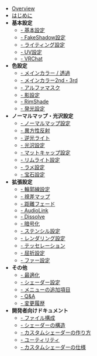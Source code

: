 - [Overview](en-us/ "Overview")
- [はじめに](en-us/first.md "はじめに - lilToon")
- **基本設定**
    - [- 基本設定](en-us/base/base.md "基本設定 - lilToon")
    - [- FakeShadow設定](en-us/base/fakeshadow.md "FakeShadow設定 - lilToon")
    - [- ライティング設定](en-us/base/lighting.md "ライティング設定 - lilToon")
    - [- UV設定](en-us/base/uv.md "UV設定 - lilToon")
    - [- VRChat](en-us/base/vrchat.md "VRChat - lilToon")
- **色設定**
    - [- メインカラー / 透過](en-us/color/maincolor.md "メインカラー / 透過 - lilToon")
    - [- メインカラー2nd・3rd](en-us/color/maincolor_layer.md "メインカラー2nd・3rd - lilToon")
    - [- アルファマスク](en-us/color/alphamask.md "アルファマスク - lilToon")
    - [- 影設定](en-us/color/shadow.md "影設定 - lilToon")
    - [- RimShade](en-us/color/rimshade.md "RimShade - lilToon")
    - [- 発光設定](en-us/color/emission.md "発光設定 - lilToon")
- **ノーマルマップ・光沢設定**
    - [- ノーマルマップ設定](en-us/reflections/normal.md "ノーマルマップ設定 - lilToon")
    - [- 異方性反射](en-us/reflections/anisotropy.md "異方性反射 - lilToon")
    - [- 逆光ライト](en-us/reflections/backlight.md "逆光ライト - lilToon")
    - [- 光沢設定](en-us/reflections/reflection.md "光沢設定 - lilToon")
    - [- マットキャップ設定](en-us/reflections/matcap.md "マットキャップ設定 - lilToon")
    - [- リムライト設定](en-us/reflections/rimlight.md "リムライト設定 - lilToon")
    - [- ラメ設定](en-us/reflections/glitter.md "ラメ設定 - lilToon")
    - [- 宝石設定](en-us/reflections/gem.md "宝石設定 - lilToon")
- **拡張設定**
    - [- 輪郭線設定](en-us/advanced/outline.md "輪郭線設定 - lilToon")
    - [- 視差マップ](en-us/advanced/parallax.md "視差マップ - lilToon")
    - [- 距離フェード](en-us/advanced/distancefade.md "距離フェード - lilToon")
    - [- AudioLink](en-us/advanced/audiolink.md "AudioLink - lilToon")
    - [- Dissolve](en-us/advanced/dissolve.md "Dissolve - lilToon")
    - [- 暗号化](en-us/advanced/encryption.md "暗号化 - lilToon")
    - [- ステンシル設定](en-us/advanced/stencil.md "ステンシル設定 - lilToon")
    - [- レンダリング設定](en-us/advanced/rendering.md "レンダリング設定 - lilToon")
    - [- テッセレーション](en-us/advanced/tessellation.md "テッセレーション - lilToon")
    - [- 屈折設定](en-us/advanced/refraction.md "屈折設定 - lilToon")
    - [- ファー設定](en-us/advanced/fur.md "ファー設定 - lilToon")
- **その他**
    - [- 最適化](en-us/other/optimization.md "最適化 - lilToon")
    - [- シェーダー設定](en-us/other/settings.md "シェーダー設定 - lilToon")
    - [- メニューの追加項目](en-us/other/menuitem.md "メニューの追加項目 - lilToon")
    - [- Q&A](en-us/other/qa.md "Q&A - lilToon")
    - [- 変更履歴](en-us/other/changelog.md "変更履歴 - lilToon")
- **開発者向けドキュメント**
    - [- ファイル構成](en-us/dev/files.md "ファイル構成 - lilToon")
    - [- シェーダーの構造](en-us/dev/shader_structure.md "シェーダーの構造 - lilToon")
    - [- カスタムシェーダーの作り方](en-us/dev/custom_shader.md "カスタムシェーダーの作り方 - lilToon")
    - [- ユーティリティ](en-us/dev/utilities.md "ユーティリティ - lilToon")
    - [- カスタムシェーダーの仕様](en-us/dev/custom_shader_format.md "カスタムシェーダーの仕様 - lilToon")